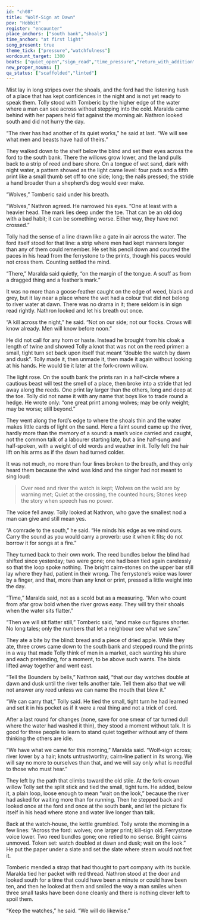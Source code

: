 ```yaml
---
id: "ch08"
title: "Wolf-Sign at Dawn"
pov: "Hobbit"
register: "encounter"
place_anchors: ["south bank","shoals"]
time_anchor: "at first light"
song_present: true
theme_tick: ["pressure","watchfulness"]
wordcount_target: 1300
beats: ["quiet_open","sign_read","time_pressure","return_with_addition"]
new_proper_nouns: []
qa_status: ["scaffolded","linted"]
---
```


Mist lay in long stripes over the shoals, and the ford had the listening hush of a place that has kept confidences in the night and is not yet ready to speak them. Tolly stood with Tomberic by the higher edge of the water where a man can see across without stepping into the cold. Maralda came behind with her papers held flat against the morning air. Nathron looked south and did not hurry the day.

“The river has had another of its quiet works,” he said at last. “We will see what men and beasts have had of theirs.”

They walked down to the shelf below the blind and set their eyes across the ford to the south bank. There the willows grow lower, and the land pulls back to a strip of reed and bare shore. On a tongue of wet sand, dark with night water, a pattern showed as the light came level: four pads and a fifth print like a small thumb set off to one side; long; the nails pressed; the stride a hand broader than a shepherd’s dog would ever make.

“Wolves,” Tomberic said under his breath.

“Wolves,” Nathron agreed. He narrowed his eyes. “One at least with a heavier head. The mark lies deep under the toe. That can be an old dog with a bad habit; it can be something worse. Either way, they have not crossed.”

Tolly had the sense of a line drawn like a gate in air across the water. The ford itself stood for that line: a strip where men had kept manners longer than any of them could remember. He set his pencil down and counted the paces in his head from the ferrystone to the prints, though his paces would not cross them. Counting settled the mind.

“There,” Maralda said quietly, “on the margin of the tongue. A scuff as from a dragged thing and a feather’s mark.”

It was no more than a goose‑feather caught on the edge of weed, black and grey, but it lay near a place where the wet had a colour that did not belong to river water at dawn. There was no drama in it; there seldom is in sign read rightly. Nathron looked and let his breath out once.

“A kill across the night,” he said. “Not on our side; not our flocks. Crows will know already. Men will know before noon.”

He did not call for any horn or haste. Instead he brought from his cloak a length of twine and showed Tolly a knot that was not on the reed primer: a small, tight turn set back upon itself that meant “double the watch by dawn and dusk”. Tolly made it, then unmade it, then made it again without looking at his hands. He would tie it later at the fork‑crown willow.

The light rose. On the south bank the prints ran in a half‑circle where a cautious beast will test the smell of a place, then broke into a stride that led away along the reeds. One print lay larger than the others, long and deep at the toe. Tolly did not name it with any name that boys like to trade round a hedge. He wrote only: “one great print among wolves; may be only weight; may be worse; still beyond.”

They went along the ford’s edge to where the shoals thin and the water makes little cards of light on the sand. Here a faint sound came up the river, hardly more than the memory of a sound: a man’s voice carried and caught, not the common talk of a labourer starting late, but a line half‑sung and half‑spoken, with a weight of old words and weather in it. Tolly felt the hair lift on his arms as if the dawn had turned colder.

It was not much, no more than four lines broken to the breath, and they only heard them because the wind was kind and the singer had not meant to sing loud:

> Over reed and river the watch is kept;
> Wolves on the wold are by warning met;
> Quiet at the crossing, the counted hours;
> Stones keep the story when speech has no power.

The voice fell away. Tolly looked at Nathron, who gave the smallest nod a man can give and still mean yes.

“A comrade to the south,” he said. “He minds his edge as we mind ours. Carry the sound as you would carry a proverb: use it when it fits; do not borrow it for songs at a fire.”

They turned back to their own work. The reed bundles below the blind had shifted since yesterday; two were gone; one had been tied again carelessly so that the loop spoke nothing. The bright cairn‑stones on the upper bar still lay where they had, patient in their wrong. The ferrystone’s voice was lower by a finger, and that, more than any knot or print, pressed a little weight into the day.

“Time,” Maralda said, not as a scold but as a measuring. “Men who count from afar grow bold when the river grows easy. They will try their shoals when the water sits flatter.”

“Then we will sit flatter still,” Tomberic said, “and make our figures shorter. No long tales; only the numbers that let a neighbour see what we saw.”

They ate a bite by the blind: bread and a piece of dried apple. While they ate, three crows came down to the south bank and stepped round the prints in a way that made Tolly think of men in a market, each wanting his share and each pretending, for a moment, to be above such wants. The birds lifted away together and went east.

“Tell the Bounders by bells,” Nathron said, “that our day watches double at dawn and dusk until the river tells another tale. Tell them also that we will not answer any reed unless we can name the mouth that blew it.”

“We can carry that,” Tolly said. He tied the small, tight turn he had learned and set it in his pocket as if it were a real thing and not a trick of cord.

After a last round for changes (none, save for one smear of tar turned dull where the water had washed it thin), they stood a moment without talk. It is good for three people to learn to stand quiet together without any of them thinking the others are idle.

“We have what we came for this morning,” Maralda said. “Wolf‑sign across; river lower by a hair; knots untrustworthy; cairn‑line patient in its wrong. We will say no more to ourselves than that, and we will say only what is needful to those who must hear.”

They left by the path that climbs toward the old stile. At the fork‑crown willow Tolly set the split stick and tied the small, tight turn. He added, below it, a plain loop, loose enough to mean “wait on the look,” because the river had asked for waiting more than for running. Then he stepped back and looked once at the ford and once at the south bank, and let the picture fix itself in his head where stone and water live longer than talk.

Back at the watch‑house, the kettle grumbled. Tolly wrote the morning in a few lines: “Across the ford: wolves; one larger print; kill‑sign old. Ferrystone voice lower. Two reed bundles gone; one retied to no sense. Bright cairns unmoved. Token set: watch doubled at dawn and dusk; wait on the look.” He put the paper under a slate and set the slate where steam would not fret it.

Tomberic mended a strap that had thought to part company with its buckle. Maralda tied her packet with red thread. Nathron stood at the door and looked south for a time that could have been a minute or could have been ten, and then he looked at them and smiled the way a man smiles when three small tasks have been done cleanly and there is nothing clever left to spoil them.

“Keep the watches,” he said. “We will do likewise.”
